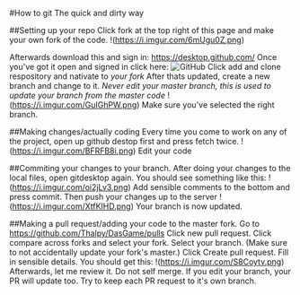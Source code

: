 #How to git The quick and dirty way

##Setting up your repo
Click fork at the top right of this page and make your own fork of the code.
!(https://i.imgur.com/6mUgu0Z.png)

Afterwards download this and sign in: https://desktop.github.com/
Once you've got it open and signed in click here:
![GitHub](https://puu.sh/FID3u.png)
Click add and clone respository and nativate to *your fork*
After thats updated, create a new branch and change to it. *Never edit your master branch, this is used to update your branch from the master code*
!(https://i.imgur.com/GuIGhPW.png)
Make sure you've selected the right branch.

##Making changes/actually coding
Every time you come to work on any of the project, open up github destop first and press fetch twice.
!(https://i.imgur.com/BFRFB8i.png)
Edit your code

##Commiting your changes to your branch.
After doing your changes to the local files, open gitdesktop again.
You should see something like this:
!(https://i.imgur.com/oi2jLv3.png)
Add sensible comments to the bottom and press commit.
Then push your changes up to the server
!(https://i.imgur.com/XtfKIHD.png)
Your branch is now updated.

##Making a pull request/adding your code to the master fork.
Go to https://github.com/Thalpy/DasGame/pulls
Click new pull request.
Click compare across forks and select your fork.
Select your branch.
(Make sure to not accidentally update your fork's master.)
Click Create pull request.
Fill in sensible details.
You should get this:
!(https://i.imgur.com/S8Coytv.png)
Afterwards, let me review it. Do not self merge.
If you edit your branch, your PR will update too. Try to keep each PR request to it's own branch.

